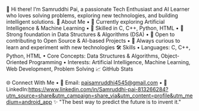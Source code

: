 👋 Hi there! I’m Samruddhi Pai, a passionate Tech Enthusiast and AI Learner who loves solving problems, exploring new technologies, and building intelligent solutions.
🚀 About Me
•	🤖 Currently exploring Artificial Intelligence & Machine Learning
•	🔹 Skilled in C, C++, Python, HTML
•	🔹 Strong foundation in Data Structures & Algorithms (DSA)
•	🔹 Open to contributing to Open Source & AI-based Projects
•	🔹 Always curious to learn and experiment with new technologies
🛠️ Skills
•	Languages: C, C++, Python, HTML
•	Core Concepts: Data Structures & Algorithms, Object-Oriented Programming
•	Interests: Artificial Intelligence, Machine Learning, Web Development, Problem Solving
📈 GitHub Stats
 
 
🌐 Connect With Me
•	📧 Email: paisamruddhi4545@gmail.com
•	💼 LinkedIn:https://www.linkedin.com/in/Samruddhi-pai-813266284?utm_source=share&utm_campaign=share_via&utm_content=profile&utm_medium=android_app 
✨ "The best way to predict the future is to invent it."
